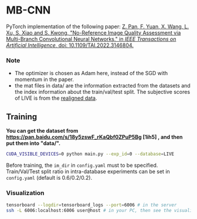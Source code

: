 # MB-CNN
PyTorch implementation of the following paper:
[Z. Pan, F. Yuan, X. Wang, L. Xu, S. Xiao and S. Kwong, "No-Reference Image Quality Assessment via Multi-Branch Convolutional Neural Networks," in *IEEE Transactions on Artificial Intelligence*, doi: 10.1109/TAI.2022.3146804.](http://openaccess.thecvf.com/content_cvpr_2014/papers/Kang_Convolutional_Neural_Networks_2014_CVPR_paper.pdf)

### Note
- The optimizer is chosen as Adam here, instead of the SGD with momentum in the paper.
- the mat files in data/ are the information extracted from the datasets and the index information about the train/val/test split. The subjective scores of LIVE is from the [realigned data](http://live.ece.utexas.edu/research/Quality/release2/dmos_realigned.mat).

## Training

**You can get the dataset from https://pan.baidu.com/s/18y5zswF_rKaQbf0ZPuP5Bg [1ih5] , and then put them into "data/".**

```bash
CUDA_VISIBLE_DEVICES=0 python main.py --exp_id=0 --database=LIVE
```
Before training, the `im_dir` in `config.yaml` must to be specified.
Train/Val/Test split ratio in intra-database experiments can be set in `config.yaml` (default is 0.6/0.2/0.2).

### Visualization
```bash
tensorboard --logdir=tensorboard_logs --port=6006 # in the server
ssh -L 6006:localhost:6006 user@host # in your PC, then see the visualization in your PC
```
